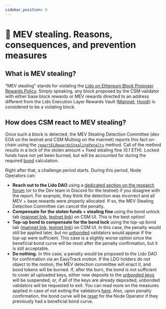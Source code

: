 ```yaml
---
sidebar_position: 0
---
```


# 🤖 MEV stealing. Reasons, consequences, and prevention measures

## What is MEV stealing?

"MEV stealing" stands for violating the [Lido on Ethereum Block Proposer Rewards Policy](https://snapshot.org/#/lido-snapshot.eth/proposal/0x7ac2431dc0eddcad4a02ba220a19f451ab6b064a0eaef961ed386dc573722a7f). Simply speaking, any block proposed by the CSM validator with either base block rewards or MEV rewards directed to an address different from the Lido Execution Layer Rewards Vault ([Mainnet](https://etherscan.io/address/0x388C818CA8B9251b393131C08a736A67ccB19297), [Hoodi](https://hoodi.etherscan.io/address/0x9b108015fe433F173696Af3Aa0CF7CDb3E104258)) is considered to be a violating block.

## How does CSM react to MEV stealing?

Once such a block is detected, the MEV Stealing Detection Committee (dev EOA on the testnet and CSM Multisig on the mainnet) reports this fact on-chain using the [`reportELRewardsStealingPenalty`](/staking-modules/csm/contracts/CSModule#reportelrewardsstealingpenalty) method. Call of the method results in a lock of the stolen amount + fixed stealing fine (0.1 ETH). Locked funds have not yet been burned, but will be accounted for during the required [bond](/staking-modules/csm/join-csm#bond) calculation.

Right after that, a challenge period starts. During this period, Node Operators can:

- **Reach out to the Lido DAO** using a [dedicated section on the research forum](https://research.lido.fi/c/csm-support/21) (or to the Dev team in Discord for the testnet) if you disagree with the report. For example, they think the detection was incorrect and all MEV + base rewards were properly allocated. If so, the MEV Stealing Detection Committee can cancel the penalty.
- **Compensate for the stolen funds + stealing fine** using the bond unlock tab ([mainnet link](https://csm.lido.fi/bond/unlock), [testnet link](https://csm.testnet.fi/bond/unlock)) on CSM UI. This is the best option!
- **Top-up bond to compensate for the bond lock** using the top-up bond tab ([mainnet link](https://csm.lido.fi/bond/add), [testnet link](https://csm.testnet.fi/bond/add)) on CSM UI. In this case, the penalty would still be applied later, but no [unbonded](/staking-modules/csm/join-csm#unbonded-validators) validators would appear if the top-up were sufficient. This case is a slightly worse option since the beneficial bond curve will be reset after the penalty confirmation, but it is still acceptable.
- **Do nothing.** In this case, a penalty would be proposed to the Lido DAO for confirmation via an EasyTrack motion. If the LDO holders do not object to the motion, the MEV detection committee will enact it, and bond tokens will be burned. If, after the burn, the bond is not sufficient to cover all uploaded keys, either new deposits to the [unbonded keys](/staking-modules/csm/join-csm#unbonded-validators) will be suspended, or, if all of the keys are already deposited, unbonded validators will be requested to exit. You can read more on the measures applied in case of not exiting the validators [here](/staking-modules/csm/validator-exits#protocol-initiated-exits). Also, upon penalty confirmation, the bond curve will be [reset](/staking-modules/csm/penalties#benefits-reset) for the Node Operator if they previously had a beneficial bond curve.